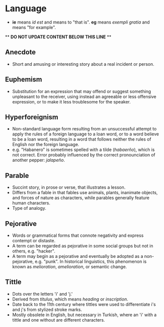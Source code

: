 Language
========

* **ie** means _id est_ and means to "that is". **eg** means _exempli gratia_ and means "for example".

** **DO NOT UPDATE CONTENT BELOW THIS LINE** **

Anecdote
--------

* Short and amusing or interesting story about a real incident or person.

Euphemism
---------

* Substitution for an expression that may offend or suggest something unpleasant to the receiver, using instead an agreeable or less offensive expression, or to make it less troublesome for the speaker.

Hyperforeignism
---------------

* Non-standard language form resulting from an unsuccessful attempt to apply the rules of a foreign language to a loan word, or to a word believe to be a loan word, resulting in a word that follows neither the rules of English nor the foreign language.
* e.g. "Habanero" is sometimes spelled with a tilde (_habaerño_), which is not correct. Error probably influenced by the correct pronounciation of another pepper: _jalapeño_.

Parable
-------

* Succint story, in prose or verse, that illustrates a lesson.
* Differs from a fable in that fables use animals, plants, inanimate objects, and forces of nature as characters, while parables generally feature human characters.
* Type of analogy.

Pejorative
----------

* Words or grammatical forms that connote negativity and express contempt or distaste.
* A term can be regarded as pejorative in some social groups but not in others, e.g. "hacker".
* A term may begin as a pejorative and eventually be adopted as a non-pejorative, e.g. "punk". In historical linguistics, this phenomenon is known as _melioration_, _amelioration_, or semantic change.

Tittle
------

* Dots over the letters 'i' and 'j.'
* Derived from _titulus_, which means _heading_ or _inscription_.
* Date back to the 11th century where tittles were used to differentiate i's and j's from stylized stroke marks.
* Mostly obsolete in English, but necessary in Turkish, where an 'i' with a tittle and one without are different characters.

